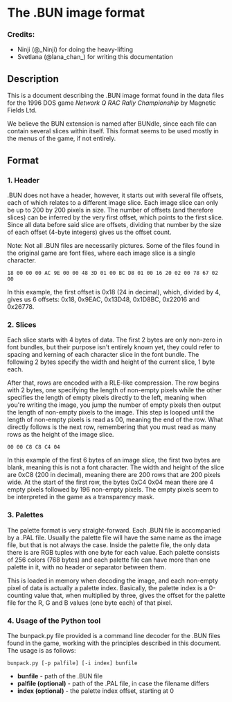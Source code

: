 The .BUN image format
=====================

### Credits:
  * Ninji (@_Ninji) for doing the heavy-lifting
  * Svetlana (@lana_chan_) for writing this documentation

Description
-----------

 This is a document describing the .BUN image format found in the data files for
the  1996 DOS game  *Network Q RAC Rally Championship*  by  Magnetic Fields Ltd.

 We believe the BUN extension is named after BUNdle, since each file can contain
several slices within itself.  This format seems to be used  mostly in the menus
of the game, if not entirely.

Format
------

### 1. Header

 .BUN does not have a header,  however, it starts out with several file offsets,
each of which relates to a different  image slice.  Each image slice can only be
up to 200 by 200  pixels in size.  The number of offsets  (and therefore slices)
can be inferred by the very first offset, which points to the first slice. Since
all data before said slice are offsets, dividing that number by the size of each
offset (4-byte integers) gives us the offset count.

 Note:  Not all .BUN files are necessarily pictures.  Some of the files found in
the original game are font files,  where each image slice is a single character.

  ```18 00 00 00 AC 9E 00 00 48 3D 01 00 BC D8 01 00 16 20 02 00 78 67 02 00```

 In this example, the first offset is 0x18 (24 in decimal), which, divided by 4,
gives us 6 offsets: 0x18, 0x9EAC, 0x13D48, 0x1D8BC, 0x22016 and 0x26778.

### 2. Slices

 Each slice starts with 4 bytes of data.  The first 2 bytes are only non-zero in
font bundles,  but their purpose isn't  entirely known yet,  they could refer to
spacing and kerning of each character slice in the font bundle.  The following 2
bytes specify the width and height of the current slice, 1 byte each.

 After that, rows are encoded with a RLE-like compression. The row begins with 2
bytes,  one specifying the length of non-empty pixels  while the other specifies
the length of empty pixels directly to the left, meaning when you're writing the
image,  you jump the number of empty pixels  then output the length of non-empty
pixels to the image. This step is looped until the length of non-empty pixels is
read as 00,  meaning the end of the row.  What directly follows is the next row,
remembering that you must read as many rows as the height of the image slice.

  ```00 00 C8 C8 C4 04```
  
 In this example of the first 6 bytes of an image slice, the first two bytes are
blank,  meaning this is not a font character.  The width and height of the slice
are 0xC8 (200 in decimal),  meaning there are 200 rows that are 200 pixels wide.
At the start of the first row, the bytes 0xC4 0x04 mean there are 4 empty pixels
followed by 196 non-empty pixels. The empty pixels seem to be interpreted in the
game as a transparency mask.

### 3. Palettes

 The palette format is very straight-forward. Each .BUN file is accompanied by a
.PAL file.  Usually the palette file  will have the same name as the image file,
but that is not always the case. Inside the palette file, the only data there is
are RGB tuples with one byte for each value. Each palette consists of 256 colors
(768 bytes) and each palette file can have more than one palette in it,  with no
header or separator between them.

 This is loaded in memory when  decoding the image,  and each non-empty pixel of
data is actually a palette index.  Basically,  the palette index is a 0-counting
value that, when multiplied by three,  gives the offset for the palette file for
the R, G and B values (one byte each) of that pixel.

### 4. Usage of the Python tool

 The bunpack.py file provided is a command line decoder for the .BUN files found
in the game,  working with the principles described in this document.  The usage
is as follows:

  ```bunpack.py [-p palfile] [-i index] bunfile```
  
  * **bunfile** - path of the .BUN file
  * **palfile (optional)** - path of the .PAL file, in case the filename differs
  * **index (optional)** - the palette index offset, starting at 0